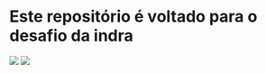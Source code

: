 # Este repositório é voltado para o desafio da indra

<img src="https://upload.wikimedia.org/wikipedia/commons/4/4e/Docker_%28container_engine%29_logo.svg">

<img src="https://pt.wikipedia.org/wiki/Python#/media/File:Python_logo_and_wordmark.svg">
